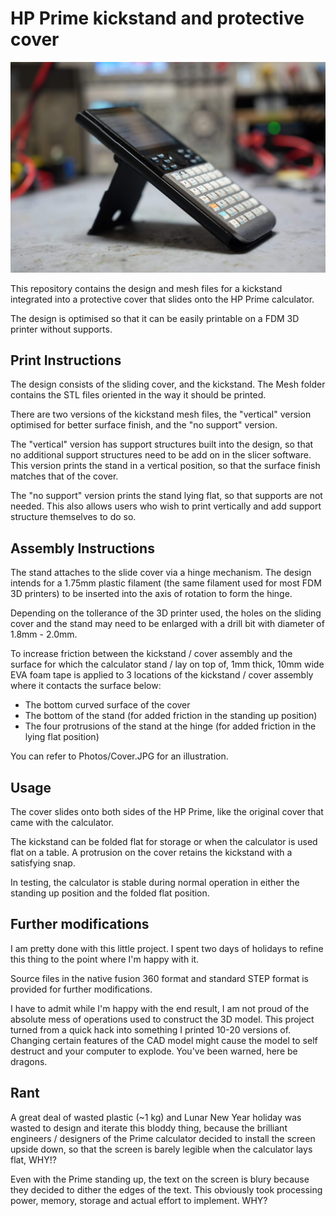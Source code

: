 # HP Prime kickstand and protective cover

![Photo](Photos/Stand.JPG?raw=true "Glam shot")

This repository contains the design and mesh files for a kickstand integrated into a protective cover that slides onto the HP Prime calculator.  

The design is optimised so that it can be easily printable on a FDM 3D printer without supports. 

## Print Instructions

The design consists of the sliding cover, and the kickstand. The Mesh folder contains the STL files oriented in the way it should be printed. 

There are two versions of the kickstand mesh files, the "vertical" version optimised for better surface finish, and the "no support" version. 

The "vertical" version has support structures built into the design, so that no additional support structures need to be add on in the slicer software. This version prints the stand in a vertical position, so that the surface finish matches that of the cover.

The "no support" version prints the stand lying flat, so that supports are not needed. This also allows users who wish to print vertically and add support structure themselves to do so. 

## Assembly Instructions

The stand attaches to the slide cover via a hinge mechanism. The design intends for a 1.75mm plastic filament (the same filament used for most FDM 3D printers) to be inserted into the axis of rotation to form the hinge. 

Depending on the tollerance of the 3D printer used, the holes on the sliding cover and the stand may need to be enlarged with a drill bit with diameter of 1.8mm - 2.0mm.

To increase friction between the kickstand / cover assembly and the surface for which the calculator stand / lay on top of, 1mm thick, 10mm wide EVA foam tape is applied to 3 locations of the kickstand / cover assembly where it contacts the surface below:
- The bottom curved surface of the cover 
- The bottom of the stand (for added friction in the standing up position)
- The four protrusions of the stand at the hinge (for added friction in the lying flat position)  

You can refer to Photos/Cover.JPG for an illustration.

## Usage

The cover slides onto both sides of the HP Prime, like the original cover that came with the calculator. 

The kickstand can be folded flat for storage or when the calculator is used flat on a table. A protrusion on the cover retains the kickstand with a satisfying snap.  

In testing, the calculator is stable during normal operation in either the standing up position and the folded flat position. 

## Further modifications

I am pretty done with this little project. I spent two days of holidays to refine this thing to the point where I'm happy with it. 

Source files in the native fusion 360 format and standard STEP format is provided for further modifications. 

I have to admit while I'm happy with the end result, I am not proud of the absolute mess of operations used to construct the 3D model. This project turned from a quick hack into something I printed 10-20 versions of. Changing certain features of the CAD model might cause the model to self destruct and your computer to explode. You've been warned, here be dragons. 

## Rant 

A great deal of wasted plastic (~1 kg) and Lunar New Year holiday was wasted to design and iterate this bloddy thing, because the brilliant engineers / designers of the Prime calculator decided to install the screen upside down, so that the screen is barely legible when the calculator lays flat, WHY!? 

Even with the Prime standing up, the text on the screen is blury because they decided to dither the edges of the text. This obviously took processing power, memory, storage and actual effort to implement. WHY? 
